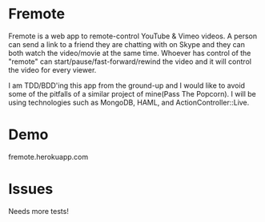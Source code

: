 Fremote
==============

Fremote is a web app to remote-control YouTube & Vimeo videos.  A person can send a link to a friend they are chatting with on Skype and they can both watch the video/movie at the same time.  Whoever has control of the "remote" can start/pause/fast-forward/rewind the video and it will control the video for every viewer.

I am TDD/BDD'ing this app from the ground-up and I would like to avoid some of the pitfalls of a similar project of mine(Pass The Popcorn).  I will be using technologies such as MongoDB, HAML, and ActionController::Live.

Demo
===============
fremote.herokuapp.com

Issues
===============

Needs more tests!

